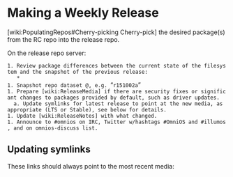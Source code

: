 Making a Weekly Release
=======================

\[wiki:PopulatingRepos\#Cherry-picking Cherry-pick\] the desired
package(s) from the RC repo into the release repo.

On the release repo server:

`1. Review package differences between the current state of the filesystem and the snapshot of the previous release: `\
`   * `\
`1. Snapshot repo dataset @`<release><letter>`, e.g. `“`r151002a`”\
`1. Prepare [wiki:ReleaseMedia] if there are security fixes or significant changes to packages provided by default, such as driver updates.`\
`  a. Update symlinks for latest release to point at the new media, as appropriate (LTS or Stable), see below for details.`\
`1. Update [wiki:ReleaseNotes] with what changed.`\
`1. Announce to #omnios on IRC, Twitter w/hashtags #OmniOS and #illumos, and on omnios-discuss list.`

Updating symlinks
-----------------

These links should always point to the most recent media:
